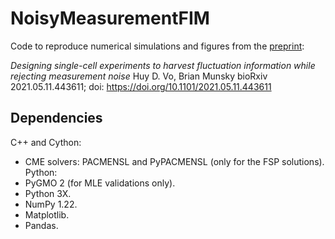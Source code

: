 # NoisyMeasurementFIM
Code to reproduce numerical simulations and figures from the [preprint](https://doi.org/10.1101/2021.05.11.443611):

_Designing single-cell experiments to harvest fluctuation information while rejecting measurement noise_
Huy D. Vo, Brian Munsky
bioRxiv 2021.05.11.443611; doi: https://doi.org/10.1101/2021.05.11.443611

## Dependencies
C++ and Cython:
- CME solvers: PACMENSL and PyPACMENSL (only for the FSP solutions).
Python:
- PyGMO 2 (for MLE validations only).
- Python 3X.
- NumPy 1.22.
- Matplotlib.
- Pandas.

## 
